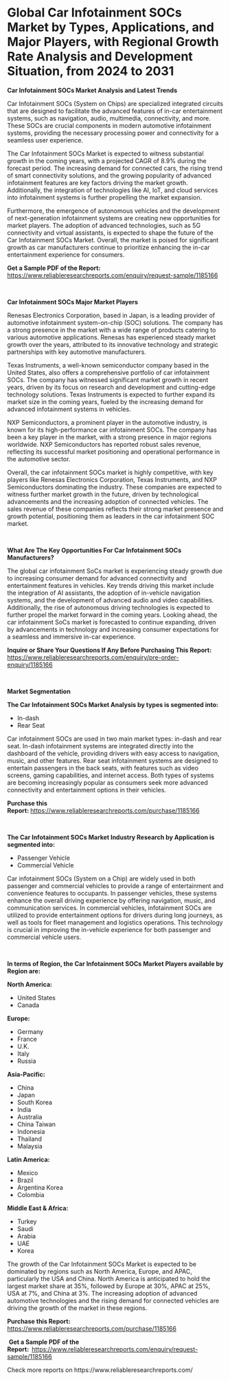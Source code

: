 <p><h1>Global Car Infotainment SOCs Market by Types, Applications, and Major Players, with Regional Growth Rate Analysis and Development Situation, from 2024 to 2031</h1></p><p><strong>Car Infotainment SOCs Market Analysis and Latest Trends</strong></p>
<p><p>Car Infotainment SOCs (System on Chips) are specialized integrated circuits that are designed to facilitate the advanced features of in-car entertainment systems, such as navigation, audio, multimedia, connectivity, and more. These SOCs are crucial components in modern automotive infotainment systems, providing the necessary processing power and connectivity for a seamless user experience.</p><p>The Car Infotainment SOCs Market is expected to witness substantial growth in the coming years, with a projected CAGR of 8.9% during the forecast period. The increasing demand for connected cars, the rising trend of smart connectivity solutions, and the growing popularity of advanced infotainment features are key factors driving the market growth. Additionally, the integration of technologies like AI, IoT, and cloud services into infotainment systems is further propelling the market expansion.</p><p>Furthermore, the emergence of autonomous vehicles and the development of next-generation infotainment systems are creating new opportunities for market players. The adoption of advanced technologies, such as 5G connectivity and virtual assistants, is expected to shape the future of the Car Infotainment SOCs Market. Overall, the market is poised for significant growth as car manufacturers continue to prioritize enhancing the in-car entertainment experience for consumers.</p></p>
<p><strong>Get a Sample PDF of the Report:&nbsp;</strong> <a href="https://www.reliableresearchreports.com/enquiry/request-sample/1185166">https://www.reliableresearchreports.com/enquiry/request-sample/1185166</a></p>
<p>&nbsp;</p>
<p><strong>Car Infotainment SOCs Major Market Players</strong></p>
<p><p>Renesas Electronics Corporation, based in Japan, is a leading provider of automotive infotainment system-on-chip (SOC) solutions. The company has a strong presence in the market with a wide range of products catering to various automotive applications. Renesas has experienced steady market growth over the years, attributed to its innovative technology and strategic partnerships with key automotive manufacturers.</p><p>Texas Instruments, a well-known semiconductor company based in the United States, also offers a comprehensive portfolio of car infotainment SOCs. The company has witnessed significant market growth in recent years, driven by its focus on research and development and cutting-edge technology solutions. Texas Instruments is expected to further expand its market size in the coming years, fueled by the increasing demand for advanced infotainment systems in vehicles.</p><p>NXP Semiconductors, a prominent player in the automotive industry, is known for its high-performance car infotainment SOCs. The company has been a key player in the market, with a strong presence in major regions worldwide. NXP Semiconductors has reported robust sales revenue, reflecting its successful market positioning and operational performance in the automotive sector.</p><p>Overall, the car infotainment SOCs market is highly competitive, with key players like Renesas Electronics Corporation, Texas Instruments, and NXP Semiconductors dominating the industry. These companies are expected to witness further market growth in the future, driven by technological advancements and the increasing adoption of connected vehicles. The sales revenue of these companies reflects their strong market presence and growth potential, positioning them as leaders in the car infotainment SOC market.</p></p>
<p>&nbsp;</p>
<p><strong>What Are The Key Opportunities For Car Infotainment SOCs Manufacturers?</strong></p>
<p><p>The global car infotainment SoCs market is experiencing steady growth due to increasing consumer demand for advanced connectivity and entertainment features in vehicles. Key trends driving this market include the integration of AI assistants, the adoption of in-vehicle navigation systems, and the development of advanced audio and video capabilities. Additionally, the rise of autonomous driving technologies is expected to further propel the market forward in the coming years. Looking ahead, the car infotainment SoCs market is forecasted to continue expanding, driven by advancements in technology and increasing consumer expectations for a seamless and immersive in-car experience.</p></p>
<p><strong>Inquire or Share Your Questions If Any Before Purchasing This Report:</strong> <a href="https://www.reliableresearchreports.com/enquiry/pre-order-enquiry/1185166">https://www.reliableresearchreports.com/enquiry/pre-order-enquiry/1185166</a></p>
<p>&nbsp;</p>
<p><strong>Market Segmentation</strong></p>
<p><strong>The Car Infotainment SOCs Market Analysis by types is segmented into:</strong></p>
<p><ul><li>In-dash</li><li>Rear Seat</li></ul></p>
<p><p>Car infotainment SOCs are used in two main market types: in-dash and rear seat. In-dash infotainment systems are integrated directly into the dashboard of the vehicle, providing drivers with easy access to navigation, music, and other features. Rear seat infotainment systems are designed to entertain passengers in the back seats, with features such as video screens, gaming capabilities, and internet access. Both types of systems are becoming increasingly popular as consumers seek more advanced connectivity and entertainment options in their vehicles.</p></p>
<p><strong>Purchase this Report:&nbsp;</strong><a href="https://www.reliableresearchreports.com/purchase/1185166">https://www.reliableresearchreports.com/purchase/1185166</a></p>
<p>&nbsp;</p>
<p><strong>The Car Infotainment SOCs Market Industry Research by Application is segmented into:</strong></p>
<p><ul><li>Passenger Vehicle</li><li>Commercial Vehicle</li></ul></p>
<p><p>Car infotainment SOCs (System on a Chip) are widely used in both passenger and commercial vehicles to provide a range of entertainment and convenience features to occupants. In passenger vehicles, these systems enhance the overall driving experience by offering navigation, music, and communication services. In commercial vehicles, infotainment SOCs are utilized to provide entertainment options for drivers during long journeys, as well as tools for fleet management and logistics operations. This technology is crucial in improving the in-vehicle experience for both passenger and commercial vehicle users.</p></p>
<p>&nbsp;</p>
<p><strong>In terms of Region, the Car Infotainment SOCs Market Players available by Region are:</strong></p>
<p>
    <p> <strong> North America: </strong>
        <ul>
            <li>United States</li>
            <li>Canada</li>
        </ul>
        </p> 
    <p> <strong> Europe: </strong>
        <ul>
            <li>Germany</li>
            <li>France</li>
            <li>U.K.</li>
            <li>Italy</li>
            <li>Russia</li>
        </ul>
        </p> 
    <p> <strong> Asia-Pacific: </strong>
        <ul>
            <li>China</li>
            <li>Japan</li>
            <li>South Korea</li>
            <li>India</li>
            <li>Australia</li>
            <li>China Taiwan</li>
            <li>Indonesia</li>
            <li>Thailand</li>
            <li>Malaysia</li>
        </ul>
        </p> 
    <p> <strong> Latin America: </strong>
        <ul>
            <li>Mexico</li>
            <li>Brazil</li>
            <li>Argentina Korea</li>
            <li>Colombia</li>
        </ul>
        </p> 
    <p> <strong> Middle East & Africa: </strong>
        <ul>
            <li>Turkey</li>
            <li>Saudi</li>
            <li>Arabia</li>
            <li>UAE</li>
            <li>Korea</li>
        </ul>
    </p>
    </p>
<p><p>The growth of the Car Infotainment SOCs Market is expected to be dominated by regions such as North America, Europe, and APAC, particularly the USA and China. North America is anticipated to hold the largest market share at 35%, followed by Europe at 30%, APAC at 25%, USA at 7%, and China at 3%. The increasing adoption of advanced automotive technologies and the rising demand for connected vehicles are driving the growth of the market in these regions.</p></p>
<p><strong>Purchase this Report: </strong><a href="https://www.reliableresearchreports.com/purchase/1185166">https://www.reliableresearchreports.com/purchase/1185166</a></p>
<p>&nbsp;<strong>Get a Sample PDF of the Report:&nbsp;&nbsp;</strong><a href="https://www.reliableresearchreports.com/enquiry/request-sample/1185166">https://www.reliableresearchreports.com/enquiry/request-sample/1185166</a></p>
<p><strong></strong></p>
<p>Check more reports on https://www.reliableresearchreports.com/</p>